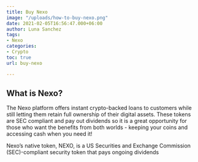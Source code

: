 ```yaml
---
title: Buy Nexo
image: "/uploads/how-to-buy-nexo.png"
date: 2021-02-05T16:56:47.000+06:00
author: Luna Sanchez
tags:
- Nexo
categories:
- Crypto
toc: true
url: buy-nexo

---
```

## What is Nexo?

The Nexo platform offers instant crypto-backed loans to customers while still letting them retain full ownership of their digital assets. These tokens are SEC compliant and pay out dividends so it is a great opportunity for those who want the benefits from both worlds - keeping your coins and accessing cash when you need it!

Nexo’s native token, NEXO, is a US Securities and Exchange Commission (SEC)-compliant security token that pays ongoing dividends